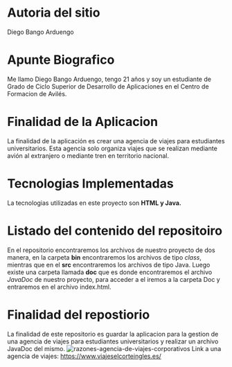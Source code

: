 # Autoria del sitio
Diego Bango Arduengo
# Apunte Biografico
Me llamo Diego Bango Arduengo, tengo 21 años y soy un estudiante de Grado de Ciclo Superior de Desarrollo de Aplicaciones en el Centro de Formacion de Avilés.
# Finalidad de la Aplicacion
La finalidad de la aplicación es crear una agencia de viajes para estudiantes universitarios. 
Esta agencia solo organiza viajes que se realizan mediante avión al extranjero o mediante tren en territorio nacional.
# Tecnologias Implementadas
La tecnologias utilizadas en este proyecto son **HTML y Java.**
# Listado del contenido del repositoiro
En el repositorio encontraremos los archivos de nuestro proyecto de dos manera, en la carpeta **bin** encontraremos los archivos de tipo *class*, mientras que en el **src** encontraremos los archivos de tipo Java. Luego existe una carpeta llamada **doc** que es donde encontraremos el archivo *JavaDoc* de nuestro proyecto, para acceder a el iremos a la carpeta Doc y entraremos en el archivo index.html.
# Finalidad del repostiorio
La finalidad de este repositorio es guardar la aplicacion para la gestion de una agencia de viajes para estudiantes universitarios y realizar un archivo JavaDoc del mismo.
![razones-agencia-de-viajes-corporativos](https://user-images.githubusercontent.com/98315454/160107677-7b28929a-67e7-467b-a149-1d4294733b50.jpeg)
Link a una agencia de viajes: https://www.viajeselcorteingles.es/

